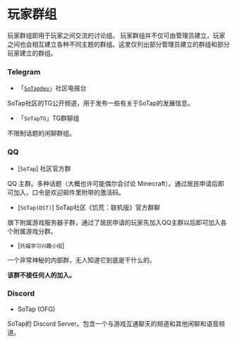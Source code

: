 # 玩家群组

玩家群组即用于玩家之间交流的讨论组。
玩家群组并不仅可由管理员建立，玩家之间也会相互建立各种不同主题的群组。这里仅列出部分管理员建立的群组和部分玩家建立的群组。

### Telegram

- 「[`SoTapdev`](//t.me/sotapdev)」社区电报台

SoTap社区的TG公开频道，用于发布一些有关于SoTap的发展信息。

- 「`SoTapTG`」TG群聊组

不限制话题的闲聊群组。

### QQ

- [`SoTap`] 社区官方群

QQ 主群。多种话题（大概也许可能偶尔会讨论 Minecraft）。通过居民申请后即可加入，口令是欢迎邮件里附带的激活码。

- [`SoTap(DST)`] SoTap社区《饥荒：联机版》官方群聊

旗下附属游戏服务器子群，通过了居民申请的玩家先加入QQ主群以后即可加入各个附属游戏分群。

- [`托福学习兴趣小组`] 

一个非常神秘的内部群，无人知道它到底是干什么的。

**该群不接任何人的加入。**

### Discord

- SoTap (OFG)

SoTap的 Discord Server。包含一个与游戏互通聊天的频道和其他闲聊和语音频道。

